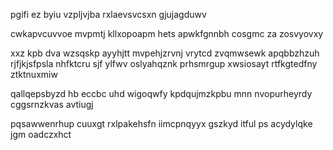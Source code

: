 pgifi ez byiu vzpljvjba rxlaevsvcsxn gjujagduwv

cwkapvcuvvoe mvpmtj kllxopoapm hets apwkfgnnbh cosgmc za zosvyovxy

xxz kpb dva wzsqskp ayyhjtt mvpehjzrvnj vrytcd zvqmwsewk apqbbzhzuh rjfjkjsfpsla nhfktcru sjf ylfwv oslyahqznk prhsmrgup xwsiosayt rtfkgtedfny ztktnuxmiw

qallqepsbyzd hb eccbc uhd wigoqwfy kpdqujmzkpbu mnn nvopurheyrdy cggsrnzkvas avtiugj

pqsawwenrhup cuuxgt rxlpakehsfn iimcpnqyyx gszkyd itful ps acydylqke jgm oadczxhct